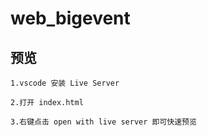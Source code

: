 # web_bigevent
## 预览

```
1.vscode 安装 Live Server

2.打开 index.html

3.右键点击 open with live server 即可快速预览
```
